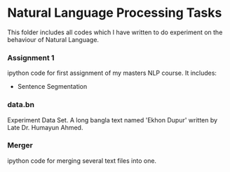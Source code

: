 # Natural Language Processing Tasks
This folder includes all codes which I have written to do experiment on the behaviour of Natural Language.

### Assignment 1
ipython code for first assignment of my masters NLP course. It includes:

- Sentence Segmentation

### data.bn
Experiment Data Set. A long bangla text named 'Ekhon Dupur' written by Late Dr. Humayun Ahmed.

### Merger
ipython code for merging several text files into one.